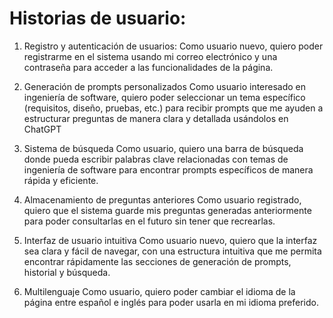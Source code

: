 # Historias de usuario:
 
1.	Registro y autenticación de usuarios:
Como usuario nuevo, quiero poder registrarme en el sistema usando mi correo electrónico y una contraseña para acceder a las funcionalidades de la página.

2.	Generación de prompts personalizados
Como usuario interesado en ingeniería de software, quiero poder seleccionar un tema específico (requisitos, diseño, pruebas, etc.) para recibir prompts que me ayuden a estructurar preguntas de manera clara y detallada usándolos en ChatGPT
3.	Sistema de búsqueda
Como usuario, quiero una barra de búsqueda donde pueda escribir palabras clave relacionadas con temas de ingeniería de software para encontrar prompts específicos de manera rápida y eficiente.
4.	Almacenamiento de preguntas anteriores
Como usuario registrado, quiero que el sistema guarde mis preguntas generadas anteriormente para poder consultarlas en el futuro sin tener que recrearlas.
5.	Interfaz de usuario intuitiva
Como usuario nuevo, quiero que la interfaz sea clara y fácil de navegar, con una estructura intuitiva que me permita encontrar rápidamente las secciones de generación de prompts, historial y búsqueda.
6.	Multilenguaje
Como usuario, quiero poder cambiar el idioma de la página entre español e inglés para poder usarla en mi idioma preferido.